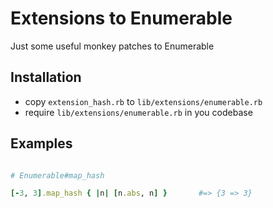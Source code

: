 # Extensions to Enumerable

Just some useful monkey patches to Enumerable

## Installation

* copy ```extension_hash.rb``` to ```lib/extensions/enumerable.rb```
* require ```lib/extensions/enumerable.rb``` in you codebase


## Examples

```ruby

# Enumerable#map_hash

[-3, 3].map_hash { |n| [n.abs, n] }       #=> {3 => 3}

```


